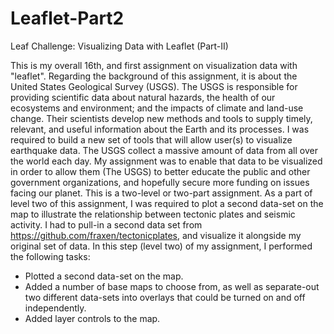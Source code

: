 # Leaflet-Part2
Leaf Challenge: Visualizing Data with Leaflet (Part-II)

This is my overall 16th, and first assignment on visualization data with "leaflet". Regarding the background of this assignment, it is about the United States Geological Survey (USGS). The USGS is responsible for providing scientific data about natural hazards, the health of our ecosystems and environment; and the impacts of climate and land-use change. Their scientists develop new methods and tools to supply timely, relevant, and useful information about the Earth and its processes.
I was required to build a new set of tools that will allow user(s) to visualize earthquake data. The USGS collect a massive amount of data from all over the world each day. My assignment was to enable that data to be visualized in order to allow them (The USGS) to better educate the public and other government organizations, and hopefully secure more funding on issues facing our planet.
This is a two-level or two-part assignment. As a part of level two of this assignment, I was required to plot a second data-set on the map to illustrate the relationship between tectonic plates and seismic activity. I had to pull-in a second data set from https://github.com/fraxen/tectonicplates, and visualize it alongside my original set of data.
In this step (level two) of my assignment, I performed the following tasks:
-	Plotted a second data-set on the map.
-	Added a number of base maps to choose from, as well as separate-out two different data-sets into overlays that could be turned on and off independently.
-	Added layer controls to the map.